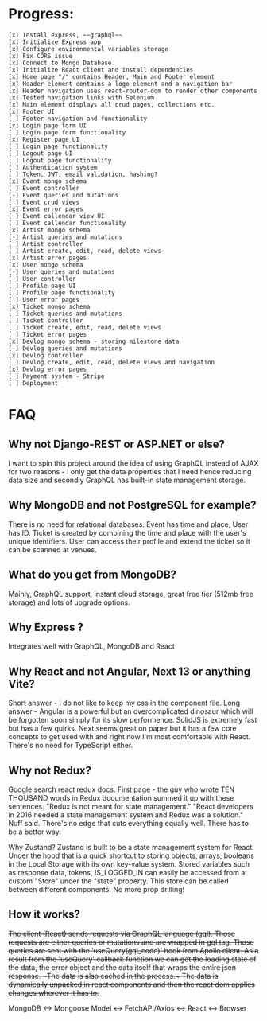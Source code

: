# Progress:

    [x] Install express, ~~graphql~~
    [x] Initialize Express app
    [x] Configure environmental variables storage
    [x] Fix CORS issue
    [x] Connect to Mongo Database
    [x] Initialize React client and install dependencies
    [x] Home page "/" contains Header, Main and Footer element
    [x] Header element contains a logo element and a navigation bar
    [x] Header navigation uses react-router-dom to render other components
    [x] Tested navigation links with Selenium
    [x] Main element displays all crud pages, collections etc.
    [x] Footer UI
    [ ] Footer navigation and functionality
    [x] Login page form UI
    [ ] Login page form functionality
    [x] Register page UI
    [ ] Login page functionality
    [ ] Logout page UI
    [ ] Logout page functionality
    [ ] Authentication system
    [ ] Token, JWT, email validation, hashing?
    [x] Event mongo schema
    [ ] Event controller
    [-] Event queries and mutations
    [ ] Event crud views
    [x] Event error pages
    [ ] Event callendar view UI
    [ ] Event callendar functionality
    [x] Artist mongo schema
    [-] Artist queries and mutations
    [ ] Artist controller
    [ ] Artist create, edit, read, delete views
    [x] Artist error pages
    [x] User mongo schema
    [-] User queries and mutations
    [ ] User controller
    [ ] Profile page UI
    [ ] Profile page functionality
    [ ] User error pages
    [x] Ticket mongo schema
    [-] Ticket queries and mutations
    [ ] Ticket controller
    [ ] Ticket create, edit, read, delete views
    [ ] Ticket error pages
    [x] Devlog mongo schema - storing milestone data
    [-] Devlog queries and mutations
    [x] Devlog controller
    [ ] Devlog create, edit, read, delete views and navigation
    [x] Devlog error pages
    [ ] Payment system - Stripe
    [ ] Deployment


# FAQ

## Why not Django-REST or ASP.NET or else?

I want to spin this project around the idea of using GraphQL instead of AJAX for two reasons -
I only get the data properties that I need hence reducing data size and secondly GraphQL has built-in state
management storage.

## Why MongoDB and not PostgreSQL for example?

There is no need for relational databases. Event has time and place, User has ID. Ticket is created by combining the time and place with the user's unique identifiers. User can access their profile and extend the ticket so it can be scanned at venues.

## What do you get from MongoDB?

Mainly, GraphQL support, instant cloud storage, great free tier (512mb free storage) and lots of upgrade options.

## Why Express ?

Integrates well with GraphQL, MongoDB and React

## Why React and not Angular, Next 13 or anything Vite?

Short answer - I do not like to keep my css in the component file. Long answer - Angular is a powerful
but an overcomplicated dinosaur which will be forgotten soon simply for its slow performence. SolidJS is extremely
fast but has a few quirks. Next seems great on paper but it has a few core concepts to get used with and right now
I'm most comfortable with React. There's no need for TypeScript either.

## Why not Redux?

Google search react redux docs. First page - the guy who wrote TEN THOUSAND words in Redux documentation
summed it up with these sentences.
"Redux is not meant for state management."
"React developers in 2016 needed a state management system and Redux was a solution."
Nuff said. There's no edge that cuts everything equally well.
There has to be a better way.

Why Zustand?
Zustand is built to be a state management system for React.
Under the hood that is a quick shortcut to storing objects, arrays, booleans in the Local Storage with its own key-value system.
Stored variables such as response data, tokens, IS_LOGGED_IN can easily be accessed from a custom "Store" under the "state" property.
This store can be called between different components.
No more prop drilling!

## How it works?

~~The client (React) sends requests via GraphQL language (gql). Those requests are either queries or mutations and are wrapped in gql tag.
Those queries are sent with the 'useQuery(gql_code)' hook from Apollo client.
As a result from the 'useQuery' callback function we can get the loading state of the data, the error object and the data itself that wraps the
entire json response. ~The data is also cached in the process.~ The data is dynamically unpacked in react components and then
the react dom applies changes wherever it has to.~~

MongoDB <-> Mongoose Model <-> FetchAPI/Axios <-> React <-> Browser
